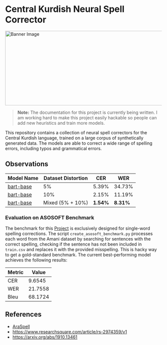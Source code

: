 # Central Kurdish Neural Spell Corrector 
<img src="https://www.razhan.ai/_next/image?url=/static/images/projects/spell-checker.webp&w=1200&q=75" alt="Banner Image" height="240" width="1200">

> **Note:** The documentation for this project is currently being written. I am working hard to make this project easily hackable so people can add new heuristics and train more models.

This repository contains a collection of neural spell correctors for the Central Kurdish language, trained on a large corpus of synthetically generated data. The models are able to correct a wide range of spelling errors, including typos and grammatical errors.



## Observations
| Model Name                                                       | Dataset Distortion| CER   | WER   |
|------------------------------------------------------------------|-------------------|-------|-------|
| [bart-base](razhan/bart-kurd-spell-base-05)  | 5%                | 5.39% | 34.73% |
| [bart-base](razhan/bart-kurd-spell-base-05)  | 10%               | 2.15% | 11.19% |
| [bart-base](https://huggingface.co/razhan/bart-kurd-spell-base-05_10)  | Mixed (5% + 10%)  | **1.54%** | **8.31%** |


### Evaluation on ASOSOFT Benchmark
The benchmark for this [Project](https://github.com/AsoSoft/Central-Kurdish-Spelling-dataset) is exclusively designed for single-word spelling corrections. The script `create_asosoft_benchmark.py` processes each word from the Amani dataset by searching for sentences with the correct spelling, checking if the sentence has not been included in `train.csv` and replaces it with the provided misspelling. This is hacky way to get a gold-standard benchmark. The current best-performing model achieves the following results:

| Metric   | Value  |
|----------|--------|
| CER      | 9.6545 |
| WER      | 21.7558|
| Bleu     | 68.1724|



## References
- [AraSpell](https://github.com/msalhab96/AraSpell/)
- https://www.researchsquare.com/article/rs-2974359/v1
- https://arxiv.org/abs/1910.13461
